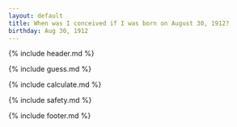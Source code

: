```yaml
---
layout: default
title: When was I conceived if I was born on August 30, 1912?
birthday: Aug 30, 1912
---
```


{% include header.md %}

{% include guess.md %}

{% include calculate.md %}

{% include safety.md %}

{% include footer.md %}



